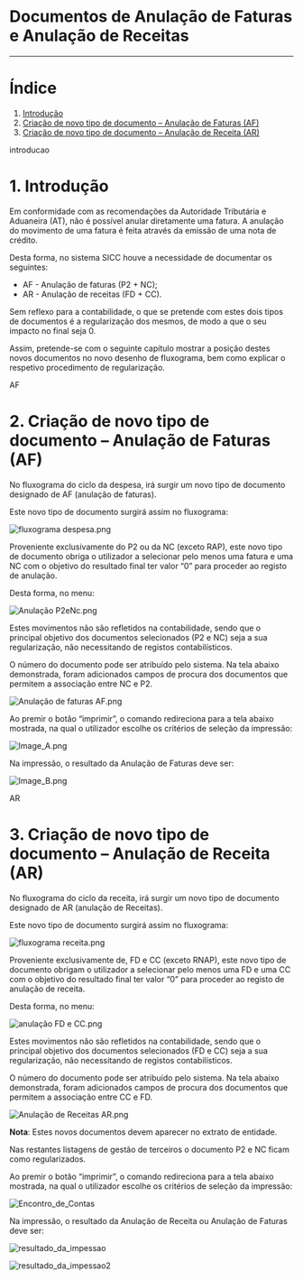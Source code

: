 # Documentos de Anulação de Faturas e Anulação de Receitas

---


# Índice

1. [Introdução](#introducao)
2. [Criação de novo tipo de documento – Anulação de Faturas (AF)](#AF)
3. [Criação de novo tipo de documento – Anulação de Receita (AR)](#AR)


<a name="">introducao</a>

# 1.	Introdução

Em conformidade com as recomendações da Autoridade Tributária e Aduaneira (AT), não é
possível anular diretamente uma fatura. A anulação do movimento de uma fatura é feita
através da emissão de uma nota de crédito.

Desta forma, no sistema SICC houve a necessidade de documentar os seguintes:

- AF - Anulação de faturas (P2 + NC);
- AR - Anulação de receitas (FD + CC).

Sem reflexo para a contabilidade, o que se pretende com estes dois tipos de documentos é a
regularização dos mesmos, de modo a que o seu impacto no final seja 0.

Assim, pretende-se com o seguinte capítulo mostrar a posição destes novos documentos no
novo desenho de fluxograma, bem como explicar o respetivo procedimento de regularização.

<a name="">AF</a>

# 2. Criação de novo tipo de documento – Anulação de Faturas (AF)

No fluxograma do ciclo da despesa, irá surgir um novo tipo de documento designado de AF (anulação de faturas).

Este novo tipo de documento surgirá assim no fluxograma:

![fluxograma despesa.png](https://spmssicc.github.io/pages/img/markdown_docs/documentos_af_e_ar/fluxograma_despesa.png)

Proveniente exclusivamente do P2 ou da NC (exceto RAP), este novo tipo de documento obriga o utilizador a selecionar pelo menos uma fatura e uma NC com o objetivo do resultado final ter valor “0” para proceder ao registo de anulação.


Desta forma, no menu:

![Anulação P2eNc.png](https://spmssicc.github.io/pages/img/markdown_docs/documentos_af_e_ar/Anula%C3%A7%C3%A3o_P2eNc.png)

Estes movimentos não são refletidos na contabilidade, sendo que o principal objetivo dos
documentos selecionados (P2 e NC) seja a sua regularização, não necessitando de registos
contabilísticos.

O número do documento pode ser atribuído pelo sistema. Na tela abaixo demonstrada,
foram adicionados campos de procura dos documentos que permitem a associação entre NC
e P2.

![Anulação de faturas AF.png](https://spmssicc.github.io/pages/img/markdown_docs/documentos_af_e_ar/AF.png)

Ao premir o botão “imprimir”, o comando redireciona para a tela abaixo mostrada, na qual o utilizador escolhe os critérios de seleção da impressão:

![Image_A.png](https://spmssicc.github.io/pages/img/markdown_docs/documentos_af_e_ar/Image_A.png)

Na impressão, o resultado da Anulação de Faturas deve ser:

![Image_B.png](https://spmssicc.github.io/pages/img/markdown_docs/documentos_af_e_ar/Image_B.png)

<a name="">AR</a>

# 3. Criação de novo tipo de documento – Anulação de Receita (AR)

No fluxograma do ciclo da receita, irá surgir um novo tipo de documento designado de AR (anulação de Receitas).

Este novo tipo de documento surgirá assim no fluxograma:

![fluxograma receita.png](https://spmssicc.github.io/pages/img/markdown_docs/documentos_af_e_ar/fluxograma_receita.png)

Proveniente exclusivamente de, FD e CC (exceto RNAP), este novo tipo de documento obrigam o utilizador a selecionar pelo menos uma FD e uma CC com o objetivo do resultado final ter valor “0” para proceder ao registo de anulação de receita.

Desta forma, no menu:

![anulação FD e CC.png](https://spmssicc.github.io/pages/img/markdown_docs/documentos_af_e_ar/anula%C3%A7%C3%A3o_FD_e_CC.png)

Estes movimentos não são refletidos na contabilidade, sendo que o principal objetivo dos
documentos selecionados (FD e CC) seja a sua regularização, não necessitando de registos
contabilísticos.

O número do documento pode ser atribuído pelo sistema. Na tela abaixo demonstrada, foram adicionados campos de procura dos documentos que permitem a associação entre CC e FD.

![Anulação de Receitas AR.png](https://spmssicc.github.io/pages/img/markdown_docs/documentos_af_e_ar/AR.png)

**Nota**: Estes novos documentos devem aparecer no extrato de entidade.

Nas restantes listagens de gestão de terceiros o documento P2 e NC ficam como regularizados.

Ao premir o botão “imprimir”, o comando redireciona para a tela abaixo mostrada, na qual o utilizador escolhe os critérios de seleção da impressão:

![Encontro_de_Contas](https://spmssicc.github.io/pages/img/markdown_docs/documentos_af_e_ar/Encontro_de_Contas.png)

Na impressão, o resultado da Anulação de Receita ou Anulação de Faturas deve ser:

![resultado_da_impessao](https://spmssicc.github.io/pages/img/markdown_docs/documentos_af_e_ar/resultado_da_impessao.png)

![resultado_da_impessao2](https://spmssicc.github.io/pages/img/markdown_docs/documentos_af_e_ar/resultado_da_impessao2.png)
